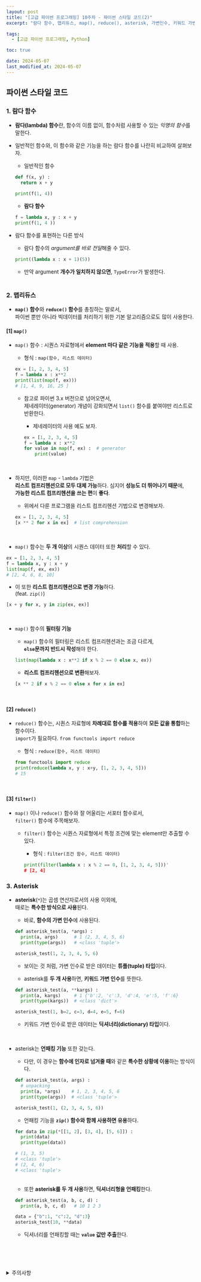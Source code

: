 ```yaml
---
layout: post
title: "[고급 파이썬 프로그래밍] 10주차 - 파이썬 스타일 코드(2)"
excerpt: "람다 함수, 맵리듀스, map(), reduce(), asterisk, 가변인수, 키워드 가변인수, 언패킹"

tags:
  - [고급 파이썬 프로그래밍, Python]

toc: true

date: 2024-05-07
last_modified_at: 2024-05-07
---
```

## 파이썬 스타일 코드
### 1. 람다 함수
- **람다(lambda) 함수**란, 함수의 이름 없이, 함수처럼 사용할 수 있는 *익명의 함수*를 말한다.  

- 일반적인 함수와, 이 함수와 같은 기능을 하는 람다 함수를 나란히 비교하여 살펴보자.  

  - 일반적인 함수  

  ```python
  def f(x, y) :
    return x + y

  print(f(1, 4))
  ```

  - **람다 함수**

  ```python
  f = lambda x, y : x + y
  print(f(1, 4 ))
  ```

- 람다 함수를 표현하는 다른 방식
  - 람다 함수의 *argument를 바로 전달*해줄 수 있다.  

  ```python
  print((lambda x : x + 1)(5))
  ```

  - 만약 argument **개수가 일치하지 않으면**, `TypeError`가 발생한다.  

  <br>

### 2. 맵리듀스
- **`map()` 함수**와 **`reduce()` 함수**를 총칭하는 말로서,  
파이썬 뿐만 아니라 빅데이터를 처리하기 위한 기본 알고리즘으로도 많이 사용한다.  

#### [1] `map()`
- `map()` 함수 : 시퀀스 자료형에서 **element 마다 같은 기능을 적용**할 때 사용.  

  - 형식 : `map(함수, 리스트 데이터)`

  ```python
  ex = [1, 2, 3, 4, 5]
  f = lambda x : x**2
  print(list(map(f, ex)))
  # [1, 4, 9, 16, 25 ]
  ```

  - 참고로 파이썬 3.x 버전으로 넘어오면서,  
  제네레이터(generator) 개념이 강화되면서 `list()` 함수를 붙여야만 리스트로 반환한다.  

    - 제네레이터의 사용 예도 보자.  

    ```python
    ex = [1, 2, 3, 4, 5]
    f = lambda x : x**2
    for value in map(f, ex) :  # generator
        print(value)
    ```

<br>

- 하지만, 이러한 `map` - `lambda` 기법은  
**리스트 컴프리헨션으로 모두 대체 가능**하다. 심지어 **성능도 더 뛰어나기 때문**에,  
**가능한 리스트 컴프리헨션을 쓰는 편**이 **좋다**.  

  - 위에서 다룬 프로그램을 리스트 컴프리헨션 기법으로 변경해보자.  

  ```python
  ex = [1, 2, 3, 4, 5]
  [x ** 2 for x in ex]  # list comprehension
  ```

<br>

- `map()` 함수는 **두 개 이상**의 시퀀스 데이터 또한 **처리**할 수 있다.  

```python
ex = [1, 2, 3, 4, 5]
f = lambda x, y : x + y
list(map(f, ex, ex))
# [2, 4, 6, 8, 10]
```

  - 이 또한 **리스트 컴프리헨션으로 변경 가능**하다.  
  (feat. `zip()`)

  ```python
  [x + y for x, y in zip(ex, ex)]
  ``` 

  <br>

- `map()` 함수의 **필터링 기능**
  - `map()` 함수의 필터링은 리스트 컴프리헨션과는 조금 다르게,  
  **`else`문까지 반드시 작성**해야 한다.  

  ```python
  list(map(lambda x : x**2 if x % 2 == 0 else x, ex))
  ```

  - **리스트 컴프리헨션으로 변환**해보자.  

  ```python
  [x ** 2 if x % 2 == 0 else x for x in ex]
  ```  

  <br>

#### [2] `reduce()`
- `reduce()` 함수는, 시퀀스 자료형에 **차례대로 함수를 적용**하여 **모든 값을 통합**하는 함수이다.  
`import`가 필요하다. `from functools import reduce`

  - 형식 : `reduce(함수, 리스트 데이터)`

  ```python
  from functools import reduce
  print(reduce(lambda x, y : x+y, [1, 2, 3, 4, 5]))
  # 15
  ```  

  <br>

#### [3] `filter()`
- `map()` 이나 `reduce()` 함수와 잘 어울리는 서포터 함수로서,  
`filter()` 함수에 주목해보자.  

  - `filter()` 함수는 시퀀스 자료형에서 특정 조건에 맞는 element만 추출할 수 있다.  

    - 형식 : `filter(조건 함수, 리스트 데이터)`

    ```python
    print(filter(lambda x : x % 2 == 0, [1, 2, 3, 4, 5]))'
    # [2, 4]
    ```


### 3. Asterisk
- **asterisk**(`*`)는 곱셈 연산자로서의 사용 이외에,  
때로는 **특수한 방식으로 사용**된다.  

  - 바로, **함수의 가변 인수**에 사용된다.  

  ```python
  def asterisk_test(a, *args) :
    print(a, args)      # 1 (2, 3, 4, 5, 6)
    print(type(args))   # <class 'tuple'> 

  asterisk_test(1, 2, 3, 4, 5, 6)
  ```

  - 보이는 것 처럼, 가변 인수로 받은 데이터는 **튜플(tuple) 타입**이다.  

  - asterisk를 **두 개 사용**하면, **키워드 가변 인수**를 뜻한다.  

  ```python
  def asterisk_test(a, **kargs) :
    print(a, kargs)     # 1 {'b':2, 'c':3, 'd':4, 'e':5, 'f':6}
    print(type(kargs))  # <class 'dict'>

  asterisk_test(1, b=2, c=3, d=4, e=5, f=6)
  ```

  - 키워드 가변 인수로 받은 데이터는 **딕셔너리(dictionary) 타입**이다.  

<br>

- asterisk는 **언패킹 기능** 또한 갖는다.  
  - 다만, 이 경우는 **함수에 인자로 넘겨줄 때**와 같은 **특수한 상황에 이용**하는 방식이다.  

  ```python
  def asterisk_test(a, args) :
    # unpacking
    print(a, *args)    # 1, 2, 3, 4, 5, 6
    print(type(args))  # <class 'tuple'>

  asterisk_test(1, (2, 3, 4, 5, 6))
  ```

  - 언패킹 기능을 **`zip()` 함수와 함께 사용하면 유용**하다.  

  ```python
  for data in zip(*[[1, 2], [3, 4], [5, 6]]) :
    print(data)
    print(type(data))

  # (1, 3, 5)
  # <class 'tuple'>
  # (2, 4, 6)
  # <class 'tuple'>
  ```

  <br>

  - 또한 **asterisk를 두 개 사용**하면, **딕셔너리형을 언패킹**한다.  

  ```python
  def asterisk_test(a, b, c, d) :
    print(a, b, c, d)   # 10 1 2 3

  data = {"b":1, "c":2, "d":3}
  asterisk_test(10, **data)
  ```

  - 딕셔너리를 언패킹할 때는 **`value` 값만 추출**한다.  

<br>
<br>
<br>
<br>
<details>
<summary>주의사항</summary>
<div markdown="1">

이 포스팅은 강원대학교 최미정 교수님의 고급파이썬프로그래밍 수업을 들으며 내용을 정리 한 것입니다.  
수업 내용에 대한 저작권은 교수님께 있으니,  
다른 곳으로의 무분별한 내용 복사를 자제해 주세요.

</div>
</details> 